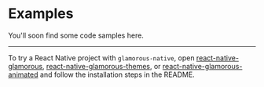 # Examples

You'll soon find some code samples here.

---

To try a React Native project with `glamorous-native`, open [react-native-glamorous](react-native-glamorous), [react-native-glamorous-themes](react-native-glamorous-themes), or [react-native-glamorous-animated](react-native-glamorous-animated) and follow the installation steps in the README.
